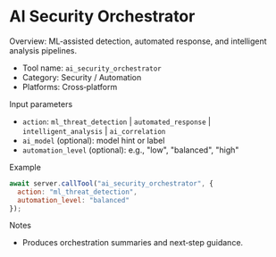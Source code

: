 # AI Security Orchestrator

Overview: ML‑assisted detection, automated response, and intelligent analysis pipelines.

- Tool name: `ai_security_orchestrator`
- Category: Security / Automation
- Platforms: Cross‑platform

Input parameters
- `action`: `ml_threat_detection` | `automated_response` | `intelligent_analysis` | `ai_correlation`
- `ai_model` (optional): model hint or label
- `automation_level` (optional): e.g., "low", "balanced", "high"

Example
```javascript
await server.callTool("ai_security_orchestrator", {
  action: "ml_threat_detection",
  automation_level: "balanced"
});
```

Notes
- Produces orchestration summaries and next‑step guidance.
